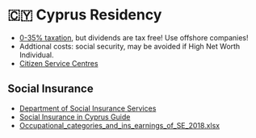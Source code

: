 # 🇨🇾 Cyprus Residency

* [0-35% taxation](https://en.wikipedia.org/wiki/Taxation_in_Cyprus), but dividends are tax free! Use offshore companies!
* Addtional costs: social security, may be avoided if High Net Worth Individual.
* [Citizen Service Centres](https://cyprus-mail.com/citizen-service-centres/)

## Social Insurance

* [Department of Social Insurance Services](http://www.mlsi.gov.cy/mlsi/sid/sidv2.nsf/index_en/index_en?OpenDocument)
* [Social Insurance in Cyprus Guide](http://www.mlsi.gov.cy/mlsi/sid/sidv2.nsf/All/CFC7F0DD3FCB4E94C2257A170036EE4D/$file/Social%20Insurance%20in%20Cyprus.pdf)
* [Occupational_categories_and_ins_earnings_of_SE_2018.xlsx](http://www.mlsi.gov.cy/mlsi/sid/sidv2.nsf/All/327539389BB2D785C2258204003B2813?OpenDocument)
